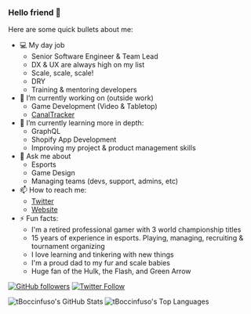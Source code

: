 ### Hello friend 👋

Here are some quick bullets about me:

- 💻 My day job
    - Senior Software Engineer & Team Lead
    - DX & UX are always high on my list
    - Scale, scale, scale!
    - DRY
    - Training & mentoring developers
- 🔭 I’m currently working on (outside work)
    - Game Development (Video & Tabletop)
    - [CanalTracker](https://canaltracker.com/)
- 🌱 I’m currently learning more in depth:
    - GraphQL
    - Shopify App Development
    - Improving my project & product management skills
- 💬 Ask me about
    - Esports
    - Game Design
    - Managing teams (devs, support, admins, etc)
- 📫 How to reach me:
    - [Twitter](https://twitter.com/boccinfusoT)
    - [Website](https://tboccinfuso.com)
- ⚡ Fun facts:
    - I'm a retired professional gamer with 3 world championship titles
    - 15 years of experience in esports. Playing, managing, recruiting & tournament organizing
    - I love learning and tinkering with new things
    - I'm a proud dad to my fur and scale babies
    - Huge fan of the Hulk, the Flash, and Green Arrow

[![GitHub followers](https://img.shields.io/github/followers/tBoccinfuso?label=Follow%20at%20GitHub&style=for-the-badge)](https://github.com/tBoccinfuso)
[![Twitter Follow](https://img.shields.io/twitter/follow/boccinfusoT?label=Follow%20at%20Twitter&style=for-the-badge)](https://twitter.com/boccinfusoT)

![tBoccinfuso's GitHub Stats](https://github-readme-stats.vercel.app/api?username=tBoccinfuso&theme=highcontrast&show_icons=true&&line_height=40)
![tBoccinfuso's Top Languages](https://github-readme-stats.vercel.app/api/top-langs/?username=tBoccinfuso&theme=highcontrast)
